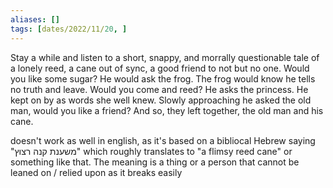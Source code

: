 ```yaml
---
aliases: []
tags: [dates/2022/11/20, ]
---
```

 
Stay a while and listen to a short, snappy, and morrally questionable tale of a lonely reed, a cane out of sync, a good friend to not but no one. Would you like some sugar? He would ask the frog. The frog would know he tells no truth and leave. Would you come and reed? He asks the princess. He kept on by as words she well knew. Slowly approaching he asked the old man, would you like a friend? And so, they left together, the old man and his cane.

doesn't work as well in english, as it's based on a bibliocal Hebrew saying "משענת קנה רצוץ" which roughly translates to "a flimsy reed cane" or something like that. The meaning is a thing or a person that cannot be leaned on / relied upon as it breaks easily
